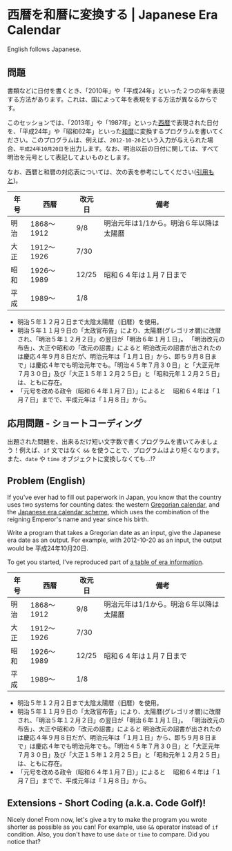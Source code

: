 # 西暦を和暦に変換する | Japanese Era Calendar

English follows Japanese.

## 問題

書類などに日付を書くとき、「2010年」や「平成24年」といった２つの年を表現する方法があります。これは、国によって年を表現をする方法が異なるからです。

このセッションでは、「2013年」や「1987年」といった[西暦](http://ja.wikipedia.org/wiki/西暦)で表現された日付を、「平成24年」や「昭和62年」といった[和暦](http://ja.wikipedia.org/wiki/和暦)に変換するプログラムを書いてください。このプログラムは、例えば、`2012-10-20`という入力が与えられた場合、`平成24年10月20日`を出力します。なお、明治以前の日付に関しては、すべて明治を元号として表記してよいものとします。

なお、西暦と和暦の対応表については、次の表を参考にしてください([引用もと](http://www.kumamotokokufu-h.ed.jp/kumamoto/bungaku/nengoui.html))。

年号 | 西暦       | 改元日 | 備考
---- | ---------- | ------ | ---------------------------------------
明治 | 1868～1912 | 9/8    | 明治元年は1/1から。明治６年以降は太陽暦
大正 | 1912～1926 | 7/30   |
昭和 | 1926～1989 | 12/25  | 昭和６４年は１月７日まで
平成 | 1989～     | 1/8    |

* 明治５年１２月２日まで太陰太陽暦（旧暦）を使用。
* 明治５年１１月９日の「太政官布告」により、太陽暦(グレゴリオ暦)に改暦され、「明治５年１２月２日」の翌日が「明治６年１月１日」。
 「明治改元の布告」、大正や昭和の「改元の詔書」によると
  明治改元の詔書が出されたのは慶応４年９月８日だが、明治元年は「１月１日」から、即ち９月８日まで」は慶応４年でも明治元年でも。「明治４５年７月３０日」と「大正元年７月３０日」及び「大正１５年１２月２５日」と「昭和元年１２月２５日」は、ともに存在。
* 「元号を改める政令（昭和６４年１月７日）」によると
　昭和６４年は「１月７日」までで、平成元年は「１月８日」から。

## 応用問題 - ショートコーディング

出題された問題を、出来るだけ短い文字数で書くプログラムを書いてみましょう！例えば、`if` 文ではなく `&&` を使うことで、プログラムはより短くなります。また、`date` や `time` オブジェクトに変換しなくても...!?


## Problem (English)

If you've ever had to fill out paperwork in Japan, you know that the country uses two systems for counting dates: the western [Gregorian calendar](http://en.wikipedia.org/wiki/Gregorian_calendar), and the [Japanese era calendar scheme](http://en.wikipedia.org/wiki/Japanese_era_name), which uses the combination of the reigning Emperor's name and year since his birth.

Write a program that takes a Gregorian date as an input, give the Japanese era date as an output. For example, with 2012-10-20 as an input, the output would be 平成24年10月20日.

To get you started, I've reproduced part of [a table of era information](http://www.kumamotokokufu-h.ed.jp/kumamoto/bungaku/nengoui.html).

年号 | 西暦       | 改元日 | 備考
---- | ---------- | ------ | ---------------------------------------
明治 | 1868～1912 | 9/8    | 明治元年は1/1から。明治６年以降は太陽暦
大正 | 1912～1926 | 7/30   |
昭和 | 1926～1989 | 12/25  | 昭和６４年は１月７日まで
平成 | 1989～     | 1/8    |

* 明治５年１２月２日まで太陰太陽暦（旧暦）を使用。
* 明治５年１１月９日の「太政官布告」により、太陽暦(グレゴリオ暦)に改暦され、「明治５年１２月２日」の翌日が「明治６年１月１日」。
 「明治改元の布告」、大正や昭和の「改元の詔書」によると
  明治改元の詔書が出されたのは慶応４年９月８日だが、明治元年は「１月１日」から、即ち９月８日まで」は慶応４年でも明治元年でも。「明治４５年７月３０日」と「大正元年７月３０日」及び「大正１５年１２月２５日」と「昭和元年１２月２５日」は、ともに存在。
* 「元号を改める政令（昭和６４年１月７日）」によると
　昭和６４年は「１月７日」までで、平成元年は「１月８日」から。

## Extensions - Short Coding (a.k.a. Code Golf)!

Nicely done! From now, let's give a try to make the program you wrote shorter as possible as you can! 
For example, use `&&` operator instead of `if` condition. 
Also, you don't have to use `date` or `time` to compare. Did you notice that?



